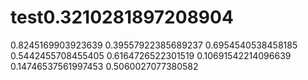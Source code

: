 # test0.3210281897208904
0.8245169903923639
0.39557922385689237
0.6954540538458185
0.5442455708455405
0.6164726522301519
0.10691542214096639
0.14746537561997453
0.5060027077380582
